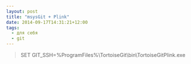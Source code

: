 ```yaml
---
layout: post
title: "msysGit + Plink"
date: 2014-09-17T14:31:21+12:00
tags: 
  - для себя
  - git
---
```

> SET GIT_SSH=%ProgramFiles%\TortoiseGit\bin\TortoiseGitPlink.exe
